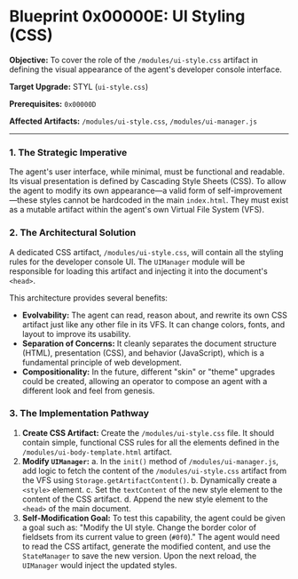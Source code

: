 # Blueprint 0x00000E: UI Styling (CSS)

**Objective:** To cover the role of the `/modules/ui-style.css` artifact in defining the visual appearance of the agent's developer console interface.

**Target Upgrade:** STYL (`ui-style.css`)


**Prerequisites:** `0x00000D`

**Affected Artifacts:** `/modules/ui-style.css`, `/modules/ui-manager.js`

---

### 1. The Strategic Imperative

The agent's user interface, while minimal, must be functional and readable. Its visual presentation is defined by Cascading Style Sheets (CSS). To allow the agent to modify its own appearance—a valid form of self-improvement—these styles cannot be hardcoded in the main `index.html`. They must exist as a mutable artifact within the agent's own Virtual File System (VFS).

### 2. The Architectural Solution

A dedicated CSS artifact, `/modules/ui-style.css`, will contain all the styling rules for the developer console UI. The `UIManager` module will be responsible for loading this artifact and injecting it into the document's `<head>`.

This architecture provides several benefits:
-   **Evolvability:** The agent can read, reason about, and rewrite its own CSS artifact just like any other file in its VFS. It can change colors, fonts, and layout to improve its usability.
-   **Separation of Concerns:** It cleanly separates the document structure (HTML), presentation (CSS), and behavior (JavaScript), which is a fundamental principle of web development.
-   **Compositionality:** In the future, different "skin" or "theme" upgrades could be created, allowing an operator to compose an agent with a different look and feel from genesis.

### 3. The Implementation Pathway

1.  **Create CSS Artifact:** Create the `/modules/ui-style.css` file. It should contain simple, functional CSS rules for all the elements defined in the `/modules/ui-body-template.html` artifact.
2.  **Modify `UIManager`:**
    a.  In the `init()` method of `/modules/ui-manager.js`, add logic to fetch the content of the `/modules/ui-style.css` artifact from the VFS using `Storage.getArtifactContent()`.
    b.  Dynamically create a `<style>` element.
    c.  Set the `textContent` of the new style element to the content of the CSS artifact.
    d.  Append the new style element to the `<head>` of the main document.
3.  **Self-Modification Goal:** To test this capability, the agent could be given a goal such as: "Modify the UI style. Change the border color of fieldsets from its current value to green (`#0f0`)." The agent would need to read the CSS artifact, generate the modified content, and use the `StateManager` to save the new version. Upon the next reload, the `UIManager` would inject the updated styles.